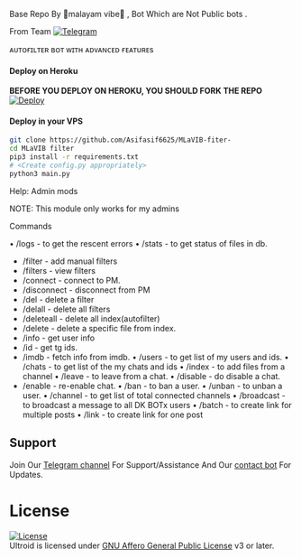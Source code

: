 Base Repo By 💖malayam vibe💖 , Bot Which are Not Public bots  .

From Team <a href="https://t.me/mlavib"><img alt="Telegram" src="https://img.shields.io/badge/MLaVIB-2CA5E0?style=for-the-badge&logo=telegram&logoColor=green"/></a>

ᴀᴜᴛᴏғɪʟᴛᴇʀ ʙᴏᴛ ᴡɪᴛʜ ᴀᴅᴠᴀɴᴄᴇᴅ ғᴇᴀᴛᴜʀᴇs

#### Deploy on Heroku
**BEFORE YOU DEPLOY ON HEROKU, YOU SHOULD FORK THE REPO**<br>
[![Deploy](https://www.herokucdn.com/deploy/button.svg)](https://heroku.com/deploy)</br>

#### Deploy in your VPS
````bash
git clone https://github.com/Asifasif6625/MLaVIB-fiter-
cd MLaVIB filter 
pip3 install -r requirements.txt
# <Create config.py appropriately>
python3 main.py
````

Help: Admin mods

NOTE:
This module only works for my admins

Commands

• /logs - to get the rescent errors
• /stats - to get status of files in db.
* /filter - add manual filters
* /filters - view filters
* /connect - connect to PM.
* /disconnect - disconnect from PM
* /del - delete a filter
* /delall - delete all filters
* /deleteall - delete all index(autofilter)
* /delete - delete a specific file from index.
* /info - get user info
* /id - get tg ids.
* /imdb - fetch info from imdb.
• /users - to get list of my users and ids.
• /chats - to get list of the my chats and ids 
• /index  - to add files from a channel
• /leave  - to leave from a chat.
• /disable  -  do disable a chat.
* /enable - re-enable chat.
• /ban  - to ban a user.
• /unban  - to unban a user.
• /channel - to get list of total connected channels
• /broadcast - to broadcast a message to all DK BOTx users
• /batch - to create link for multiple posts
• /link - to create link for one post

## Support   
Join Our [Telegram channel](https://www.telegram.dog/MLAVIB) For Support/Assistance And Our [contact bot](https://www.telegram.dog/Missmiya_bot) For Updates.   
   
# License
[![License](https://www.gnu.org/graphics/agplv3-155x51.png)](LICENSE)   
Ultroid is licensed under [GNU Affero General Public License](https://www.gnu.org/licenses/agpl-3.0.en.html) v3 or later.
